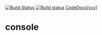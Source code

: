 [![Build Status](https://travis-ci.org/gammasoft71/console.svg?branch=master)](https://travis-ci.org/gammasoft71/console) [![Build status](https://ci.appveyor.com/api/projects/status/29f73qcp4e205549?svg=true)](https://ci.appveyor.com/project/gammasoft71/console) [CodeDocs[xyz]](https://codedocs.xyz/gammasoft71/) 

# console

